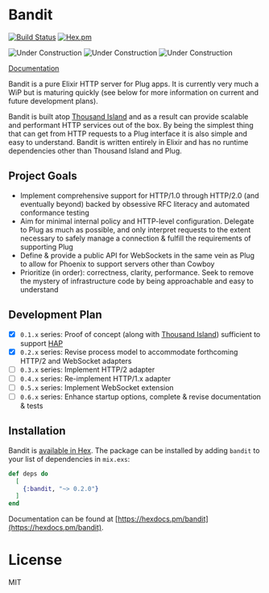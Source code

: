 # Bandit

[![Build Status](https://github.com/mtrudel/bandit/workflows/Elixir%20CI/badge.svg)](https://github.com/mtrudel/bandit/actions)
[![Hex.pm](https://img.shields.io/hexpm/v/bandit.svg?style=flat-square)](https://hex.pm/packages/bandit)

![Under Construction](http://textfiles.com/underconstruction/CoColosseumField5989Construction.gif)
![Under Construction](http://textfiles.com/underconstruction/MoMotorCity6508imagesconstruction.gif)
![Under Construction](http://textfiles.com/underconstruction/CoColosseumField5989Construction.gif)

[Documentation](https://hexdocs.pm/bandit/)

Bandit is a pure Elixir HTTP server for Plug apps. It is currently very much a WiP but is maturing quickly (see below 
for more information on current and future development plans).

Bandit is built atop [Thousand Island](https://github.com/mtrudel/thousand_island) and as a result can provide scalable
and performant HTTP services out of the box. By being the simplest thing that can get from HTTP requests to a Plug
interface it is also simple and easy to understand. Bandit is written entirely in Elixir and has no runtime
dependencies other than Thousand Island and Plug.

## Project Goals

* Implement comprehensive support for HTTP/1.0 through HTTP/2.0 (and eventually beyond) backed by obsessive RFC
  literacy and automated conformance testing
* Aim for minimal internal policy and HTTP-level configuration. Delegate to Plug as much as possible, and only 
interpret requests to the extent necessary to safely manage a connection & fulfill the requirements of supporting Plug
* Define & provide a public API for WebSockets in the same vein as Plug to allow for Phoenix to support servers other than Cowboy
* Prioritize (in order): correctness, clarity, performance. Seek to remove the mystery of infrastructure code by being
approachable and easy to understand

## Development Plan

* [x] `0.1.x` series: Proof of concept (along with [Thousand Island](/mtrudel/thousand_island)) sufficient to support [HAP](/mtrudel/hap)
* [x] `0.2.x` series: Revise process model to accommodate forthcoming HTTP/2 and WebSocket adapters
* [ ] `0.3.x` series: Implement HTTP/2 adapter
* [ ] `0.4.x` series: Re-implement HTTP/1.x adapter
* [ ] `0.5.x` series: Implement WebSocket extension
* [ ] `0.6.x` series: Enhance startup options, complete & revise documentation & tests

## Installation

Bandit is [available in Hex](https://hex.pm/docs/publish). The package can be installed
by adding `bandit` to your list of dependencies in `mix.exs`:

```elixir
def deps do
  [
    {:bandit, "~> 0.2.0"}
  ]
end
```

Documentation can be found at [https://hexdocs.pm/bandit](https://hexdocs.pm/bandit).

# License

MIT
